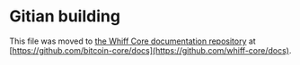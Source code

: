 Gitian building
================

This file was moved to [the Whiff Core documentation repository](https://github.com/bitcoin-core/docs/blob/master/gitian-building.md) at [https://github.com/bitcoin-core/docs](https://github.com/whiff-core/docs).
